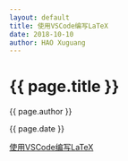 ```yaml
---
layout: default
title: 使用VSCode编写LaTeX
date: 2018-10-10
author: HAO Xuguang
---
```


<h1>{{ page.title }}</h1>
<p>{{ page.author }}</p>
<p>{{ page.date }}</p>

[使用VSCode编写LaTeX](https://zhuanlan.zhihu.com/p/38178015)

